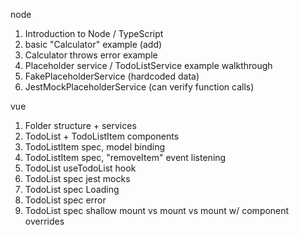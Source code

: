 node
1. Introduction to Node / TypeScript
2. basic "Calculator" example (add)
3. Calculator throws error example
4. Placeholder service / TodoListService example walkthrough
5. FakePlaceholderService (hardcoded data)
6. JestMockPlaceholderService (can verify function calls)

vue
1. Folder structure + services
2. TodoList + TodoListItem components
3. TodoListItem spec, model binding
4. TodoListItem spec, "removeItem" event listening
5. TodoList useTodoList hook
6. TodoList spec jest mocks
7. TodoList spec Loading
8. TodoList spec error
9. TodoList spec shallow mount vs mount vs mount w/ component overrides

